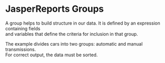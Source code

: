 # JasperReports Groups

A group helps to build structure in our data.  It is defined by an expression containing fields  
and variables that define the criteria for inclusion in that group.  

The example divides cars into two groups: automatic and manual transmissions.  
For correct output, the data must be sorted.  

